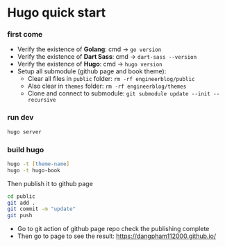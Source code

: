 # Hugo quick start

### first come
- Verify the existence of **Golang**: cmd -> `go version`
- Verify the existence of **Dart Sass**: cmd -> `dart-sass --version`
- Verify the existence of **Hugo**: cmd -> `hugo version`
- Setup all submodule (github page and book theme):
    - Clear all files in `public` folder: `rm -rf engineerblog/public`
    - Also clear in `themes` folder: `rm -rf engineerblog/themes`
    - Clone and connect to submodule: `git submodule update --init --recursive`

### run dev

```zsh
hugo server
```

### build hugo

```zsh
hugo -t [theme-name]
hugo -t hugo-book
```

Then publish it to github page

```zsh
cd public
git add .
git commit -m "update"
git push
```

- Go to git action of github page repo check the publishing complete
- Then go to page to see the result: https://dangpham112000.github.io/